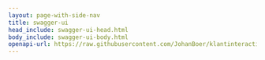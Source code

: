 ```yaml
---
layout: page-with-side-nav
title: swagger-ui
head_include: swagger-ui-head.html
body_include: swagger-ui-body.html
openapi-url: https://raw.githubusercontent.com/JohanBoer/klantinteracties/main/docs/api_familie_x/variant5/openapi.yaml
---
```

<div id="swagger-ui"></div>
